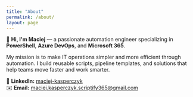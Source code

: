 ```yaml
---
title: "About"
permalink: /about/
layout: page
---
```


👋 **Hi, I'm Maciej** — a passionate automation engineer specializing in **PowerShell**, **Azure DevOps**, and **Microsoft 365**.

My mission is to make IT operations simpler and more efficient through automation. I build reusable scripts, pipeline templates, and solutions that help teams move faster and work smarter.

💼 **LinkedIn:** [maciej-kasperczyk](https://www.linkedin.com/in/maciej-kasperczyk-b425321a9)  
✉️ **Email:** [maciej.kasperczyk.scriptify365@gmail.com](mailto:maciej.kasperczyk.scriptify365@gmail.com)
